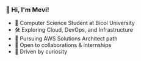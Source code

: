 ### 👋 Hi, I'm Mevi!

- 📍 Computer Science Student at Bicol University  
- 🛠️ Exploring Cloud, DevOps, and Infrastructure  
- 🎯 Pursuing AWS Solutions Architect path  
- 🤝 Open to collaborations & internships  
- 🚀 Driven by curiosity

<!---
Mevirence/Mevirence is a ✨ special ✨ repository because its `README.md` (this file) appears on your GitHub profile.
You can click the Preview link to take a look at your changes.
--->
